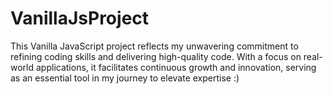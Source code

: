 # VanillaJsProject
This Vanilla JavaScript project reflects my unwavering commitment to refining coding skills and delivering high-quality code. With a focus on real-world applications, it facilitates continuous growth and innovation, serving as an essential tool in my journey to elevate expertise :)
